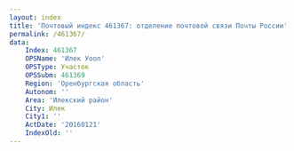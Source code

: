 ```yaml
---
layout: index
title: 'Почтовый индекс 461367: отделение почтовой связи Почты России'
permalink: /461367/
data:
    Index: 461367
    OPSName: 'Илек Уооп'
    OPSType: Участок
    OPSSubm: 461369
    Region: 'Оренбургская область'
    Autonom: ''
    Area: 'Илекский район'
    City: Илек
    City1: ''
    ActDate: '20160121'
    IndexOld: ''
---
```

